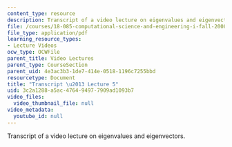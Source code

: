```yaml
---
content_type: resource
description: Transcript of a video lecture on eigenvalues and eigenvectors.
file: /courses/18-085-computational-science-and-engineering-i-fall-2008/3c2a1288a5ac476494977909ad1093b7_18-085F08-L05.pdf
file_type: application/pdf
learning_resource_types:
- Lecture Videos
ocw_type: OCWFile
parent_title: Video Lectures
parent_type: CourseSection
parent_uid: 4e3ac3b3-1de7-414e-0518-1196c7255bbd
resourcetype: Document
title: "Transcript \u2013 Lecture 5"
uid: 3c2a1288-a5ac-4764-9497-7909ad1093b7
video_files:
  video_thumbnail_file: null
video_metadata:
  youtube_id: null
---
```

Transcript of a video lecture on eigenvalues and eigenvectors.

